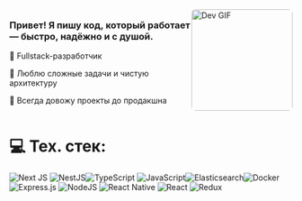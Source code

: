 <div style="display: flex; align-items: center; justify-content: space-between;">
  <div>
    <h3>Привет! Я пишу код, который работает — быстро, надёжно и с душой.</h3>
    <p>🚀 Fullstack-разработчик</p>
    <p>🧠 Люблю сложные задачи и чистую архитектуру</p>
    <p>🎯 Всегда довожу проекты до продакшна</p>
  </div>
  <img src="https://steamuserimages-a.akamaihd.net/ugc/2068887196676534572/10BBF4BCB416B153E4EB7EE968EB5B6F6B76BDF2/" alt="Dev GIF" width="180" style="border-radius: 8px;" />
</div>

# 💻 Тех. стек:
![Next JS](https://img.shields.io/badge/Next-black?style=for-the-badge&logo=next.js&logoColor=white) ![NestJS](https://img.shields.io/badge/nestjs-%23E0234E.svg?style=for-the-badge&logo=nestjs&logoColor=white)![TypeScript](https://img.shields.io/badge/typescript-%23007ACC.svg?style=for-the-badge&logo=typescript&logoColor=white) ![JavaScript](https://img.shields.io/badge/javascript-%23323330.svg?style=for-the-badge&logo=javascript&logoColor=%23F7DF1E)![Elasticsearch](https://img.shields.io/badge/elasticsearch-%230377CC.svg?style=for-the-badge&logo=elasticsearch&logoColor=white)![Docker](https://img.shields.io/badge/docker-%230db7ed.svg?style=for-the-badge&logo=docker&logoColor=white) ![Express.js](https://img.shields.io/badge/express.js-%23404d59.svg?style=for-the-badge&logo=express&logoColor=%2361DAFB) ![NodeJS](https://img.shields.io/badge/node.js-6DA55F?style=for-the-badge&logo=node.js&logoColor=white)  ![React Native](https://img.shields.io/badge/react_native-%2320232a.svg?style=for-the-badge&logo=react&logoColor=%2361DAFB) ![React](https://img.shields.io/badge/react-%2320232a.svg?style=for-the-badge&logo=react&logoColor=%2361DAFB) ![Redux](https://img.shields.io/badge/redux-%23593d88.svg?style=for-the-badge&logo=redux&logoColor=white) 
